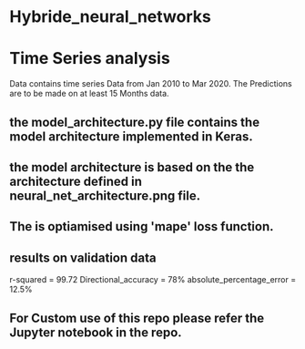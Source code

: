 # Hybride_neural_networks
# Time Series analysis
Data contains time series Data from Jan 2010 to Mar 2020. The Predictions are to be made on at least 15 Months data.

## the model_architecture.py file contains the model architecture implemented in Keras. 
## the model architecture is based on the the architecture defined in neural_net_architecture.png file.
## The is optiamised using 'mape' loss function. 
## results on validation data
r-squared = 99.72
Directional_accuracy = 78%
absolute_percentage_error = 12.5% 

## For Custom use of this repo please refer the Jupyter notebook in the repo.
